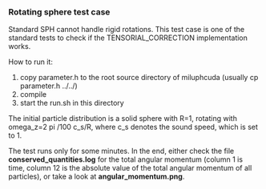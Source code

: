 ### Rotating sphere test case

Standard SPH cannot handle rigid rotations.
This test case is one of the standard tests to check if the TENSORIAL_CORRECTION 
implementation works.

How to run it:
1. copy parameter.h to the root source directory of miluphcuda (usually cp parameter.h ../../)
2. compile 
3. start the run.sh in this directory

The initial particle distribution is a solid sphere with R=1, rotating with omega_z=2 pi /100 c_s/R, where c_s denotes the
sound speed, which is set to 1.

The test runs only for some minutes. In the end, either check the file **conserved_quantities.log** for the total
angular momentum (column 1 is time, column 12 is the absolute value of the total angular momentum of all particles), or
take a look at **angular_momentum.png**.

